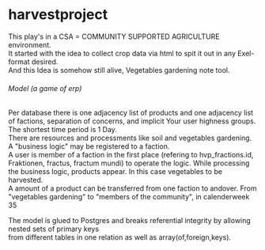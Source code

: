 # harvestproject
This play's in a CSA = COMMUNITY SUPPORTED AGRICULTURE environment.<br>
It started with the idea to collect crop data via html to spit it out in any Exel-format desired.<br>
And this Idea is somehow still alive, Vegetables gardening note tool.<br>
###### Model (a game of erp)
Per database there is one adjacency list of products and one adjacency list of factions, separation of concerns, and implicit Your user highness groups. The shortest time period is 1 Day.<br>
There are resources and processments like soil and vegetables gardening. A "business logic" may be registered to a faction.<br>
A user is member of a faction in the first place (refering to hvp_fractions.id, Fraktionen, fractus, fractum mundi) to operate the logic. While processing the business logic, products appear. In this case vegetables to be harvested.<br>
A amount of a product can be transferred from one faction to andover. From "vegetables gardening" to "members of the community", in calenderweek 35 

The  model is glued to Postgres and breaks referential integrity by allowing nested sets of primary keys<br>
from different tables in one relation as well as array(of,foreign,keys).<br>

